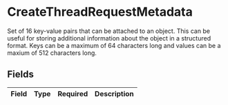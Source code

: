 # CreateThreadRequestMetadata

Set of 16 key-value pairs that can be attached to an object. This can be useful for storing additional information about the object in a structured format. Keys can be a maximum of 64 characters long and values can be a maxium of 512 characters long.



## Fields

| Field       | Type        | Required    | Description |
| ----------- | ----------- | ----------- | ----------- |